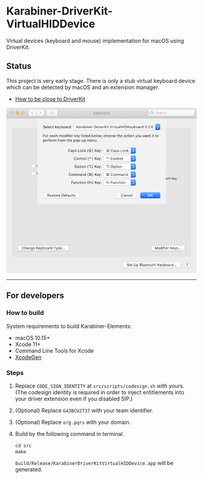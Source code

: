 # Karabiner-DriverKit-VirtualHIDDevice

Virtual devices (keyboard and mouse) implementation for macOS using DriverKit.

## Status

This project is very early stage.
There is only a stub virtual keyboard device which can be detected by macOS and an extension manager.

-   [How to be close to DriverKit](DEVELOPMENT.md)

![System Preferences](docs/images/system-preferences.png)

---

## For developers

### How to build

System requirements to build Karabiner-Elements:

-   macOS 10.15+
-   Xcode 11+
-   Command Line Tools for Xcode
-   [XcodeGen](https://github.com/yonaskolb/XcodeGen)

### Steps

1.  Replace `CODE_SIGN_IDENTITY` at `src/scripts/codesign.sh` with yours.
    (The codesign identity is required in order to inject entitlements into your driver extension even if you disabled SIP.)
2.  (Optional) Replace `G43BCU2T37` with your team identifier.
3.  (Optional) Replace `org.pqrs` with your domain.
4.  Build by the following command in terminal.

    ```shell
    cd src
    make
    ```

    `build/Release/KarabinerDriverKitVirtualHIDDevice.app` will be generated.

